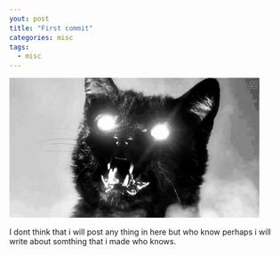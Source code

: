 ```yaml
---
yout: post
title: "First commit"
categories: misc
tags:
  - misc
---
```


![first](/assets/img/first-post-headerimage.gif)

I dont think that i will post any thing in here but who know perhaps i will write about somthing that i made who knows.
